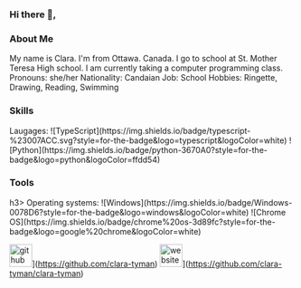 ### Hi there 👋, 

<h3>About Me</h3>
My name is Clara. I'm from Ottawa. Canada. I go to school at St. Mother Teresa High school. I am currently taking a computer programming class.
Pronouns: she/her 
Nationality: Candaian
Job: School
Hobbies: Ringette, Drawing, Reading, Swimming

<h3>Skills</h3>
Laugages: 
![TypeScript](https://img.shields.io/badge/typescript-%23007ACC.svg?style=for-the-badge&logo=typescript&logoColor=white)
![Python](https://img.shields.io/badge/python-3670A0?style=for-the-badge&logo=python&logoColor=ffdd54)

<h3>Tools</h3>h3>
Operating systems: 
![Windows](https://img.shields.io/badge/Windows-0078D6?style=for-the-badge&logo=windows&logoColor=white)
![Chrome OS](https://img.shields.io/badge/chrome%20os-3d89fc?style=for-the-badge&logo=google%20chrome&logoColor=white)



<img src='https://cdn.jsdelivr.net/npm/simple-icons@3.0.1/icons/github.svg' alt='github' height='40'>](https://github.com/clara-tyman)  <img src='https://cdn.jsdelivr.net/npm/simple-icons@3.0.1/icons/icloud.svg' alt='website' height='40'>](https://github.com/clara-tyman/clara-tyman)  

